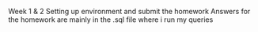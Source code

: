 Week 1 & 2
Setting up environment
and submit the homework
Answers for the homework are mainly in the .sql file where i run my queries
